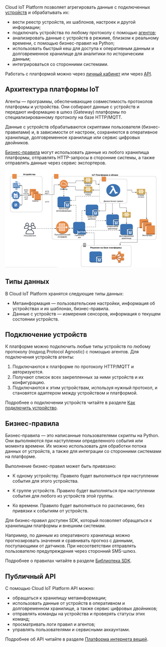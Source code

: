 Cloud IoT Platform позволяет агрегировать данные с подключенных [устройств](../devices/) и обрабатывать их:

- вести реестр устройств, их шаблонов, настроек и другой информации;
- подключать устройства по любому протоколу с помощью [агентов](../agents/);
- анализировать данные с устройств в режиме, близком к реальному времени, с помощью бизнес-правил на Python;
- использовать быстрый кеш для доступа к оперативным данным и долговременное хранилище для аналитики по историческим данным;
- интегрироваться со сторонними системами.

Работать с платформой можно через [личный кабинет](https://iot.mcs.mail.ru) или через [API](../../../../additionals/api/api-iot).

## Архитектура платформы IoT

Агенты — программы, обеспечивающие совместимость протоколов платформы и устройства. Они собирают данные с устройств и передают информацию в шлюз (Gateway) платформы по специализированному протоколу на базе HTTP/MQTT.

Данные с устройств обрабатываются скриптами пользователя (бизнес-правилами) и, в зависимости от настроек, сохраняются в оперативное хранилище, долговременное хранилище или сервис цифровых двойников.

[Бизнес-правила](#biznes-pravila) могут использовать данные из любого хранилища платформы, отправлять HTTP-запросы в сторонние системы, а также отправлять данные через сервис экспортеров.

![](./assets/architecture.png)

## Типы данных

В Cloud IoT Platform хранятся следующие типы данных:

- Метаинформация — пользовательские настройки, информация об устройствах и их шаблонах, бизнес-правила.
- Данные с устройств — измерения сенсоров, информация о текущем состоянии устройств.

## Подключение устройств

К платформе можно подключить любые типы устройств по любому протоколу (подход Protocol Agnostic) с помощью агентов. Для подключения устройств агенты:

1. Подключаются к платформе по протоколу HTTP/MQTT и авторизуются.
1. Получают список всех закрепленных за ними устройств и их конфигурацию.
1. Подключаются к этим устройствам, используя нужный протокол, и становятся адаптером между устройством и платформой.

Подробнее о подключении устройств читайте в разделе [Как подключить устройство](../devices/connect-device/).

## Бизнес-правила

Бизнес-правила — это написанные пользователями скрипты на Python. Они выполняются при наступлении определенного события или момента времени. Их можно использовать для обработки потока данных от устройств, а также для интеграции со сторонними системами на платформе.

Выполнение бизнес-правил может быть привязано:

- К одному устройству. Правило будет выполняться при наступлении события для этого устройства.

- К группе устройств. Правило будет выполняться при наступлении события для любого из устройств этой группы.

- Ко времени. Правило будет выполняться по расписанию, без привязки к событиям от устройств.

Для бизнес-правил доступен SDK, который позволяет обращаться к хранилищам платформы и внешним системам.

Например, по данным из оперативного хранилища можно прогнозировать значения и сравнивать прогноз с данными, поступающими от датчиков. При несоответствии отправлять пользователю предупреждения через сторонний SMS-шлюз.

Подробнее о правилах читайте в разделе [Библиотека SDK](../rules/).

## Публичный API

С помощью Cloud IoT Platform API можно:

- обращаться к хранилищу метаинформации;
- использовать данные от устройств в оперативном и долговременном хранилище, а также сервис цифровых двойников;
- отправлять команды на устройства и проверять статусы этих команд;
- просматривать логи правил и агентов;
- управлять пользователями и сервисными аккаунтами.

Подробнее об API читайте в разделе [Платформа интернета вещей](../../../../additionals/api/api-iot).
